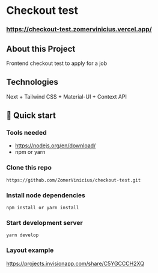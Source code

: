 # Checkout test

### https://checkout-test.zomervinicius.vercel.app/

## About this Project

Frontend checkout test to apply for a job

## Technologies

Next + Tailwind CSS + Material-UI + Context API

## 🚀 Quick start

### Tools needed

- https://nodejs.org/en/download/
- npm or yarn

### Clone this repo

```shell
https://github.com/ZomerVinicius/checkout-test.git
```

### Install node dependencies

```shell
npm install or yarn install
```

### Start development server

```shell
yarn develop
```

### Layout example

https://projects.invisionapp.com/share/C5YGCCCH2XQ
